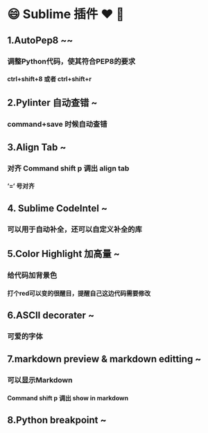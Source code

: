 # 😄 Sublime 插件 ❤️ 🎁

## 1.AutoPep8 ~~
### 调整Python代码，使其符合PEP8的要求
#### ctrl+shift+8 或者 ctrl+shift+r

## 2.Pylinter 自动查错 ~
### command+save 时候自动查错

## 3.Align Tab ~
### 对齐 Command shift p 调出 align tab 
#### ‘=‘ 号对齐

## 4. Sublime CodeIntel ~
### 可以用于自动补全，还可以自定义补全的库

## 5.Color Highlight 加高量 ~
### 给代码加背景色
#### 打个red可以变的很醒目，提醒自己这边代码需要修改

## 6.ASCII decorater ~
### 可爱的字体

## 7.markdown preview & markdown editting ~
### 可以显示Markdown 
#### Command shift p 调出 show in markdown 

## 8.Python breakpoint ~

